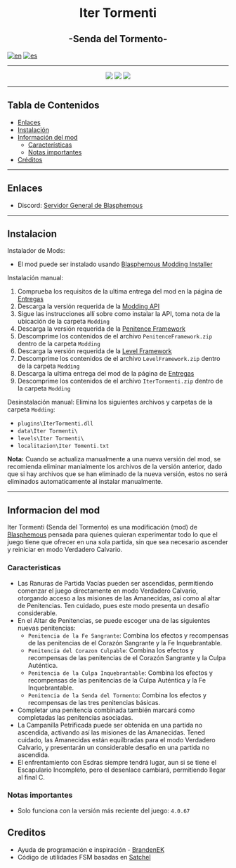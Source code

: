 <p align="center">  
  <h1 align="center">Iter Tormenti</h1><!-- <img src="logo.png"> -->
  <h2 align="center">-Senda del Tormento-</h2>

[![en](https://img.shields.io/badge/lang-en-red.svg)](https://github.com/NeonPixels/blasphemous.iter-tormenti/blob/main/README.md)
[![es](https://img.shields.io/badge/lang-es-yellow.svg)](https://github.com/NeonPixels/blasphemous.iter-tormenti/blob/main/README.es.md) 

</p>

---

<p align="center">
  <img src="https://img.shields.io/github/v/release/NeonPixels/blasphemous.iter-tormenti">
  <img src="https://img.shields.io/github/last-commit/NeonPixels/blasphemous.iter-tormenti?color=important">
  <img src="https://img.shields.io/github/downloads/NeonPixels/blasphemous.iter-tormenti/total?color=success">
</p>

---

## Tabla de Contenidos

- [Enlaces](https://github.com/NeonPixels/blasphemous.iter-tormenti/blob/main/README.es.md#enlaces)
- [Instalación](https://github.com/NeonPixels/blasphemous.iter-tormenti/blob/main/README.es.md#instalacion)
- [Información del mod](https://github.com/NeonPixels/blasphemous.iter-tormenti/blob/main/README.es.md#informacion-del-mod)
  - [Características](https://github.com/NeonPixels/blasphemous.iter-tormenti/blob/main/README.es.md#caracteristicas)  
  - [Notas importantes](https://github.com/NeonPixels/blasphemous.iter-tormenti/blob/main/README.es.md#notas-importantes)
- [Créditos](https://github.com/NeonPixels/blasphemous.iter-tormenti/blob/main/README.es.md#creditos)

---

## Enlaces

- Discord: [Servidor General de Blasphemous](https://discord.gg/Blasphemous)

---

## Instalacion

Instalador de Mods:
- El mod puede ser instalado usando [Blasphemous Modding Installer](https://github.com/BrandenEK/Blasphemous.Modding.Installer)

Instalación manual:
1. Comprueba los requisitos de la ultima entrega del mod en la página de [Entregas](https://github.com/NeonPixels/blasphemous.iter-tormenti/releases)
2. Descarga la versión requerida de la [Modding API](https://github.com/BrandenEK/Blasphemous-Modding-API/releases)
3. Sigue las instrucciones allí sobre como instalar la API, toma nota de la ubicación de la carpeta `Modding`
4. Descarga la versión requerida de la [Penitence Framework](https://github.com/BrandenEK/Blasphemous.Framework.Penitence/releases)
5. Descomprime los contenidos de el archivo `PenitenceFramework.zip` dentro de la carpeta `Modding`
6. Descarga la versión requerida de la [Level Framework](https://github.com/BrandenEK/Blasphemous.Framework.Levels/releases)
7. Descomprime los contenidos de el archivo `LevelFramework.zip` dentro de la carpeta `Modding`
8. Descarga la ultima entrega del mod de la página de [Entregas](https://github.com/NeonPixels/blasphemous.iter-tormenti/releases)
9. Descomprime los contenidos de el archivo `IterTormenti.zip` dentro de la carpeta `Modding`

Desinstalación manual:
Elimina los siguientes archivos y carpetas de la carpeta `Modding`:
- `plugins\IterTormenti.dll`
- `data\Iter Tormenti\`
- `levels\Iter Tormenti\`
- `localitazion\Iter Tomenti.txt`

<b>Nota:</b> Cuando se actualiza manualmente a una nueva versión del mod, se recomienda eliminar manialmente los archivos de la versión anterior, dado que si hay archivos que se han eliminado de la nueva versión, estos no será eliminados automaticamente al instalar manualmente.

---

## Informacion del mod

Iter Tormenti (Senda del Tormento) es una modificación (mod) de [Blasphemous](https://thegamekitchen.com/blasphemous/) pensada para quienes quieran experimentar todo lo que el juego tiene que ofrecer en una sola partida, sin que sea necesario ascender y reiniciar en modo Verdadero Calvario.

### Caracteristicas

- Las Ranuras de Partida Vacías pueden ser ascendidas, permitiendo comenzar el juego directamente en modo Verdadero Calvario, otorgando acceso a las misiones de las Amanecidas, así como al altar de Penitencias. Ten cuidado, pues este modo presenta un desafío considerable.
- En el Altar de Penitencias, se puede escoger una de las siguientes nuevas penitencias:
  - `Penitencia de la Fe Sangrante`: Combina los efectos y recompensas de las penitencias de el Corazón Sangrante y la Fe Inquebrantable.
  - `Penitencia del Corazon Culpable`: Combina los efectos y recompensas de las penitencias de el Corazón Sangrante y la Culpa Auténtica.
  - `Penitencia de la Culpa Inquebrantable`: Combina los efectos y recompensas de las penitencias de la Culpa Auténtica y la Fe Inquebrantable.
  - `Penitencia de la Senda del Tormento`: Combina los efectos y recompensas de las tres penitencias básicas.
- Completar una penitencia combinada también marcará como completadas las penitencias asociadas.
- La Campanilla Petrificada puede ser obtenida en una partida no ascendida, activando así las misiones de las Amanecidas. Tened cuidado, las Amanecidas están equilbradas para el modo Verdadero Calvario, y presentarán un considerable desafio en una partida no ascendida.
- El enfrentamiento con Esdras siempre tendrá lugar, aun si se tiene el Escapulario Incompleto, pero el desenlace cambiará, permitiendo llegar al final C.

### Notas importantes

- Solo funciona con la versión más reciente del juego: `4.0.67`

## Creditos

- Ayuda de programación e inspiración - [BrandenEK](https://github.com/BrandenEK)
- Código de utilidades FSM basadas en [Satchel](https://github.com/PrashantMohta/Satchel)

